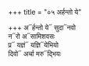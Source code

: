+++
title = "०५ अर्हन्तो ये"

+++
अ᳓र्हन्तो ये᳓ सुदा᳓नवो  
न᳓रो अ᳓सामिशवसः  
प्र᳓ यज्ञं᳓ यज्ञि᳓येभियो  
दिवो᳓ अर्चा मरु᳓द्भियः